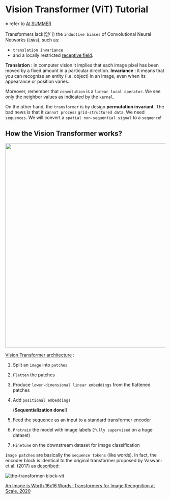 # Vision Transformer (ViT) Tutorial 

※ refer to [AI SUMMER](https://theaisummer.com/hugging-face-vit/) 



Transformers lack(없다) the ```inductive biases``` of Convolutional Neural Networks (```CNN```s), such as:

* ```translation invariance``` 
* and a locally restricted [receptive field](https://theaisummer.com/receptive-field/). 

__Translation__ : in computer vision it implies that each image pixel has been moved by a fixed amount in a particular direction. __Invariance__ : it means that you can recognize an entity (i.e. object) in an image, even when its appearance or position varies.

Moreover, remember that ```convolution``` is a ```linear local operator```. We see only the neighbor values as indicated by the ```kernel```. 



On the other hand, the ```transformer``` is by design **permutation invariant**. The bad news is that it ```cannot process``` ```grid-structured data```. We need ```sequences```. We will convert a ```spatial non-sequential signal``` to a ```sequence```!



## How the Vision Transformer works?

<img src="./page_imgs/ViT.gif" width="640">

[Vision Transformer architecture](https://ai.googleblog.com/2020/12/transformers-for-image-recognition-at.html) :

1. Split an ```image``` into ```patches``` 

2. ```Flatten``` the patches 

3. Produce ```lower-dimensional linear embeddings``` from the flattened patches 

4. Add ```positional embeddings```   

   (__Sequentialization done__!)

5. Feed the sequence as an input to a standard transformer encoder 

6. ```Pretrain``` the model with image labels (```fully supervised``` on a huge dataset)

7. ```Finetune``` on the downstream dataset for image classification



```Image patches``` are basically the ```sequence tokens``` (like words). In fact, the encoder block is identical to the original transformer proposed by Vaswani et al. (2017) as [described](https://theaisummer.com/transformer/):

![the-transformer-block-vit](https://theaisummer.com/static/aa65d942973255da238052d8cdfa4fcd/7d4ec/the-transformer-block-vit.png)

[An Image is Worth 16x16 Words: Transformers for Image Recognition at Scale, 2020](https://arxiv.org/abs/2010.11929)

